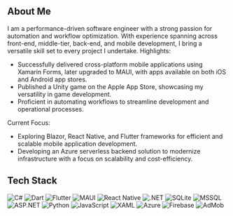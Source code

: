 ## About Me

I am a performance-driven software engineer with a strong passion for automation and workflow optimization. With experience spanning across front-end, middle-tier, back-end, and mobile development, I bring a versatile skill set to every project I undertake.
Highlights:
- Successfully delivered cross-platform mobile applications using Xamarin Forms, later upgraded to MAUI, with apps available on both iOS and Android app stores.
- Published a Unity game on the Apple App Store, showcasing my versatility in game development.
- Proficient in automating workflows to streamline development and operational processes.

Current Focus:
- Exploring Blazor, React Native, and Flutter frameworks for efficient and scalable mobile application development.
- Developing an Azure serverless backend solution to modernize infrastructure with a focus on scalability and cost-efficiency.

## Tech Stack

![C#](https://img.shields.io/badge/C%23-%2300599C.svg?style=for-the-badge&logo=c-sharp&logoColor=white)
![Dart](https://img.shields.io/badge/Dart-%230175C2.svg?style=for-the-badge&logo=dart&logoColor=white)
![Flutter](https://img.shields.io/badge/Flutter-%2302569B.svg?style=for-the-badge&logo=flutter&logoColor=white)
![MAUI](https://img.shields.io/badge/MAUI-%23007ACC.svg?style=for-the-badge&logo=xamarin&logoColor=white)
![React Native](https://img.shields.io/badge/React%20Native-%2361DAFB.svg?style=for-the-badge&logo=react&logoColor=black)
![.NET](https://img.shields.io/badge/.NET-%235C2D91.svg?style=for-the-badge&logo=dotnet&logoColor=white)
![SQLite](https://img.shields.io/badge/SQLite-%23003B57.svg?style=for-the-badge&logo=sqlite&logoColor=white)
![MSSQL](https://img.shields.io/badge/MSSQL-%23CC2927.svg?style=for-the-badge&logo=microsoft-sql-server&logoColor=white)
![ASP.NET](https://img.shields.io/badge/ASP.NET-%235C2D91.svg?style=for-the-badge&logo=dotnet&logoColor=white)
![Python](https://img.shields.io/badge/Python-%233776AB.svg?style=for-the-badge&logo=python&logoColor=white)
![JavaScript](https://img.shields.io/badge/JavaScript-%23F7DF1E.svg?style=for-the-badge&logo=javascript&logoColor=black)
![XAML](https://img.shields.io/badge/XAML-%23006EB6.svg?style=for-the-badge&logo=xaml&logoColor=white)
![Azure](https://img.shields.io/badge/Azure-%230072C6.svg?style=for-the-badge&logo=microsoft-azure&logoColor=white)
![Firebase](https://img.shields.io/badge/Firebase-%23FFCA28.svg?style=for-the-badge&logo=firebase&logoColor=black)
![AdMob](https://img.shields.io/badge/AdMob-%23EA4335.svg?style=for-the-badge&logo=admob&logoColor=white)
